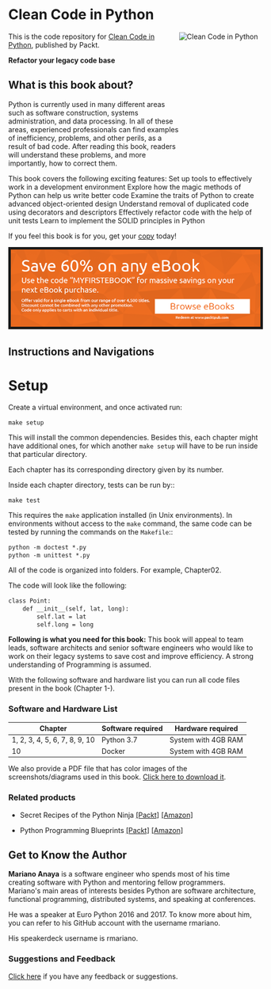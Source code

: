 # Clean Code in Python

<a href="https://www.packtpub.com/application-development/clean-code-python?utm_source=github&utm_medium=repository&utm_campaign=9781788835831 "><img src="https://d255esdrn735hr.cloudfront.net/sites/default/files/imagecache/ppv4_main_book_cover/B09608_MockupCoverNew.png" alt="Clean Code in Python" height="256px" align="right"></a>

This is the code repository for [Clean Code in Python](https://www.packtpub.com/application-development/clean-code-python?utm_source=github&utm_medium=repository&utm_campaign=9781788835831 ), published by Packt.

**Refactor your legacy code base**

## What is this book about?
Python is currently used in many different areas such as software construction, systems administration, and data processing. In all of these areas, experienced professionals can find examples of inefficiency, problems, and other perils, as a result of bad code. After reading this book, readers will understand these problems, and more importantly, how to correct them.

This book covers the following exciting features:
Set up tools to effectively work in a development environment 
Explore how the magic methods of Python can help us write better code 
Examine the traits of Python to create advanced object-oriented design 
Understand removal of duplicated code using decorators and descriptors 
Effectively refactor code with the help of unit tests 
Learn to implement the SOLID principles in Python 

If you feel this book is for you, get your [copy](https://www.amazon.com/dp/1788835832) today!

<a href="https://www.packtpub.com/?utm_source=github&utm_medium=banner&utm_campaign=GitHubBanner"><img src="https://raw.githubusercontent.com/PacktPublishing/GitHub/master/GitHub.png" 
alt="https://www.packtpub.com/" border="5" /></a>

## Instructions and Navigations

Setup
=========

Create a virtual environment, and once activated run:

    make setup

This will install the common dependencies. Besides this, each chapter might
have additional ones, for which another ``make setup`` will have to be run
inside that particular directory.

Each chapter has its corresponding directory given by its number.

Inside each chapter directory, tests can be run by::

    make test

This requires the ``make`` application installed (in Unix environments).
In environments without access to the ``make`` command, the same code can be
tested by running the commands on the ``Makefile``::

    python -m doctest *.py
    python -m unittest *.py

All of the code is organized into folders. For example, Chapter02.

The code will look like the following:
```
class Point:
    def __init__(self, lat, long):
        self.lat = lat
        self.long = long
```

**Following is what you need for this book:**
This book will appeal to team leads, software architects and senior software engineers who would like to work on their legacy systems to save cost and improve efficiency. A strong understanding of Programming is assumed.

With the following software and hardware list you can run all code files present in the book (Chapter 1-).
### Software and Hardware List
| Chapter | Software required | Hardware required |
| -------- | ------------------------------------ | ----------------------------------- |
|1, 2, 3, 4, 5, 6, 7, 8, 9, 10  |Python 3.7  |System with 4GB RAM  |
|10  |Docker  |System with 4GB RAM  |

We also provide a PDF file that has color images of the screenshots/diagrams used in this book. [Click here to download it]().

### Related products
* Secret Recipes of the Python Ninja [[Packt]](https://www.packtpub.com/application-development/secret-recipes-python-ninja?utm_source=github&utm_medium=repository&utm_campaign=9781788294874 ) [[Amazon]](https://www.amazon.com/dp/1788294874)

* Python Programming Blueprints [[Packt]](https://www.packtpub.com/application-development/python-programming-blueprints?utm_source=github&utm_medium=repository&utm_campaign=9781786468161 ) [[Amazon]](https://www.amazon.com/dp/1786468166)

## Get to Know the Author
**Mariano Anaya**
is a software engineer who spends most of his time creating software with Python and mentoring fellow programmers. Mariano's main areas of interests besides Python are software architecture, functional programming, distributed systems, and speaking at conferences.

He was a speaker at Euro Python 2016 and 2017. To know more about him, you can refer to his GitHub account with the username rmariano.

His speakerdeck username is rmariano.


### Suggestions and Feedback
[Click here](https://docs.google.com/forms/d/e/1FAIpQLSdy7dATC6QmEL81FIUuymZ0Wy9vH1jHkvpY57OiMeKGqib_Ow/viewform) if you have any feedback or suggestions.


